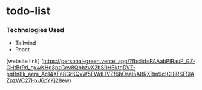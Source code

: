 # todo-list

### Technologies Used
- Tailwind
- React

[website link] (https://personal-green.vercel.app/?fbclid=PAAabPlRauP_GZ-GHtBrRd_gxwKHg8pzGev8QbbzvX2bS0HBktqDVZ-pgBn8k_aem_Ac14XFe8GrKQxW5FWdLIVZf6bOsaI5A8RXBm9c1C18RSFSlAZpzWC27HxJ6pYKj28ew)